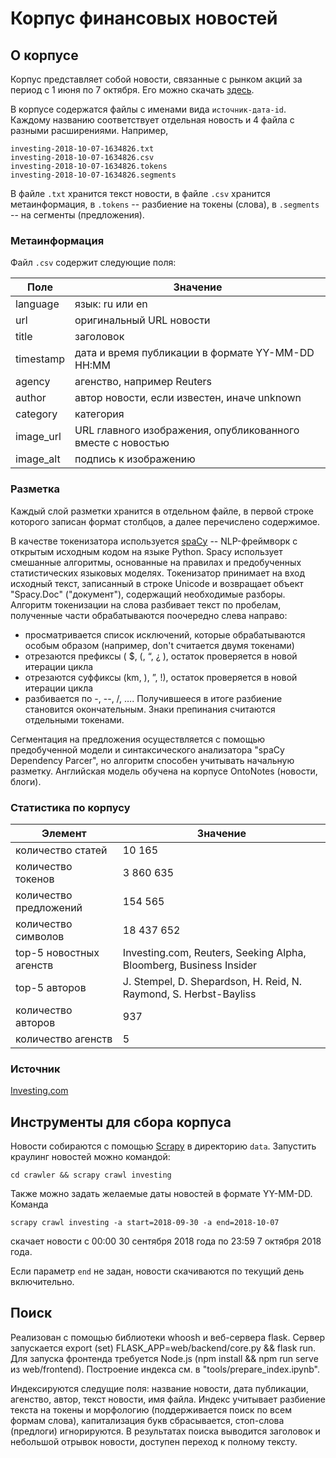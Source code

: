 # Корпус финансовых новостей

## О корпусе

Корпус представляет собой новости, связанные с рынком акций за период с 1 июня по 7 октября. 
Его можно скачать [здесь](https://drive.google.com/open?id=1oGc5aEZPXmEAiS6iCx1vwI59yWioc50S).

В корпусе содержатся файлы с именами вида `источник-дата-id`. Каждому названию соответствует отдельная новость и 4 файла с разными расширениями. Например,
```
investing-2018-10-07-1634826.txt
investing-2018-10-07-1634826.csv
investing-2018-10-07-1634826.tokens
investing-2018-10-07-1634826.segments
```
В файле `.txt` хранится текст новости, в файле `.csv` хранится метаинформация, в `.tokens` -- разбиение на токены (слова), в `.segments` -- на сегменты (предложения).

### Метаинформация
Файл `.csv` содержит следующие поля:

| Поле      | Значение                                                    |
|-----------|-------------------------------------------------------------|
| language  | язык: ru или en                                             |
| url       | оригинальный URL новости                                    |
| title     | заголовок                                                   |
| timestamp | дата и время публикации в формате YY-MM-DD HH:MM            |
| agency    | агенство, например Reuters                                  |
| author    | автор новости, если известен, иначе unknown                 |
| category  | категория                                                   |
| image_url | URL главного изображения, опубликованного вместе с новостью |
| image_alt | подпись к изображению                                       |

### Разметка
Каждый слой разметки хранится в отдельном файле, в первой строке которого записан формат столбцов, а далее перечислено содержимое. 

В качестве токенизатора используется [spaCy](https://spacy.io/) -- NLP-фреймворк с открытым исходным кодом на языке Python. Spacy использует смешанные алгоритмы, основанные на правилах и предобученных статистических языковых моделях. 
Токенизатор принимает на вход исходный текст, записанный в строке Unicode и возвращает объект "Spacy.Doc" ("документ"), содержащий необходимые разборы. 
Алгоритм токенизации на слова разбивает текст по пробелам, полученные части обрабатываются поочередно слева направо: 
* просматривается список исключений, которые обрабатываются особым образом (например, don't считается двумя токенами)
* отрезаются префиксы ( $, (, “, ¿ ), остаток проверяется в новой итерации цикла
* отрезаются суффиксы (km, ), ”, !), остаток проверяется в новой итерации цикла
* разбивается по -, --, /, ….
Получившееся в итоге разбиение становится окончательным. Знаки препинания считаются отдельными токенами.

Сегментация на предложения осуществляется с помощью предобученной модели и синтаксического анализатора "spaCy Dependency Parcer", но алгоритм способен учитывать начальную разметку. Английская модель обучена на корпусе OntoNotes (новости, блоги).


### Статистика по корпусу

| Элемент                 | Значение                                                           |
|-------------------------|--------------------------------------------------------------------|
| количество статей       | 10 165                                                             |
| количество токенов      | 3 860 635                                                          |
| количество предложений  | 154 565                                                            |
| количество символов     | 18 437 652                                                         |
| top-5 новостных агенств | Investing.com, Reuters, Seeking Alpha, Bloomberg, Business Insider |
| top-5 авторов           | J. Stempel, D. Shepardson, H. Reid, N. Raymond, S. Herbst-Bayliss  |
| количество авторов      | 937                                                                |
| количество агенств      | 5                                                                  |

### Источник
[Investing.com](http://investing.com)

## Инструменты для сбора корпуса
Новости собираются с помощью [Scrapy](https://scrapy.org/) в директорию `data`. 
Запустить краулинг новостей можно командой:

`cd crawler && scrapy crawl investing`

Также можно задать желаемые даты новостей в формате YY-MM-DD. Команда

`scrapy crawl investing -a start=2018-09-30 -a end=2018-10-07`

скачает новости с 00:00 30 сентября 2018 года по 23:59 7 октября 2018 года.

Если параметр `end` не задан, новости скачиваются по текущий день включительно.


## Поиск
Реализован с помощью библиотеки whoosh и веб-сервера flask. Сервер запускается export (set) FLASK_APP=web/backend/core.py && flask run. Для запуска фронтенда требуется Node.js (npm install && npm run serve из web/frontend). Построение индекса см. в "tools/prepare_index.ipynb".

Индексируются следущие поля: название новости, дата публикации, агенство, автор, текст новости, имя файла. Индекс учитывает разбиение текста на токены и морфологию (поддерживается поиск по всем формам слова), капитализация букв сбрасывается, стоп-слова (предлоги) игнорируются. В результатах поиска выводится заголовок и небольшой отрывок новости, доступен переход к полному тексту.
 

